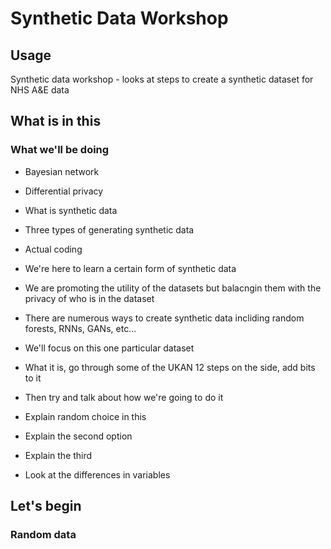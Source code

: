 # Synthetic Data Workshop

## Usage

Synthetic data workshop - looks at steps to create a synthetic dataset for NHS A&amp;E data

## What is in this

### What we'll be doing

- Bayesian network
- Differential privacy
- What is synthetic data
- Three types of generating synthetic data
- Actual coding


- We're here to learn a certain form of synthetic data
- We are promoting the utility of the datasets but balacngin them with the privacy of who is in the dataset
- There are numerous ways to create synthetic data incliding random forests, RNNs, GANs, etc...
- We'll focus on this one particular dataset
- What it is, go through some of the UKAN 12 steps on the side, add bits to it
- Then try and talk about how we're going to do it
- Explain random choice in this
- Explain the second option
- Explain the third
- Look at the differences in variables
  
## Let's begin

### Random data

